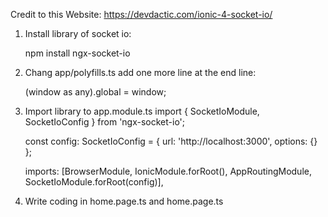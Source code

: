 Credit to this Website:
https://devdactic.com/ionic-4-socket-io/

1. Install library of socket io:

    npm install ngx-socket-io

2. Chang app/polyfills.ts
   add one more line at the end line:
    
   (window as any).global = window;

3. Import library to app.module.ts
    import { SocketIoModule, SocketIoConfig } from 'ngx-socket-io';

    const config: SocketIoConfig = { url: 'http://localhost:3000', options: {} };
    
    imports: [BrowserModule, IonicModule.forRoot(), AppRoutingModule, SocketIoModule.forRoot(config)],
 

4. Write coding in home.page.ts and home.page.ts